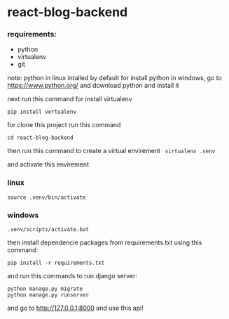 # react-blog-backend

### requirements:
 - python
 - virtualenv
 - git

note: python in linux intalled by default
for install python in windows, go to https://www.python.org/ and download python and install it

next run this command for install virtualenv

``` pip install vertualenv ```

for clone this project run this command
``` git clone https://github.com/abdoki7788/react-blog-backend.git 
cd react-blog-backend
```

then run this command to create a virtual envirement
``` virtualenv .venv```

and activate this envirement

### linux

``` source .venv/bin/activate ```

### windows

``` .venv/scripts/activate.bat ```

then install dependencie packages from requirements.txt using this command:

``` pip install -r requirements.txt ```

and run this commands to run django server:

```
python manage.py migrate
python manage.py runserver
```

and go to http://127.0.0.1:8000 and use this api!
